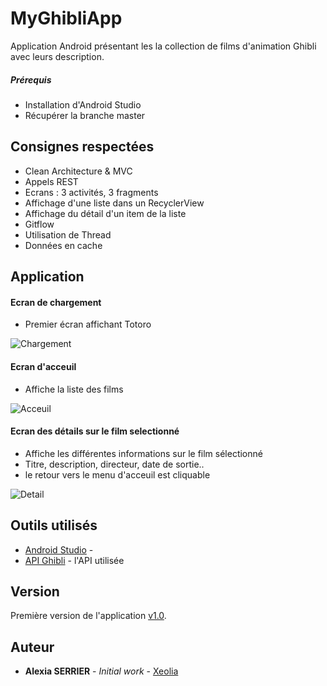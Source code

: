 # MyGhibliApp


Application Android présentant les la collection de films d'animation Ghibli avec leurs description.


##### Prérequis
* Installation d'Android Studio
* Récupérer la branche master

## Consignes respectées 

* Clean Architecture & MVC
* Appels REST
* Ecrans : 3 activités, 3 fragments
* Affichage d'une liste dans un RecyclerView
* Affichage du détail d'un item de la liste
* Gitflow 
* Utilisation de Thread
* Données en cache

## Application
#### Ecran de chargement

* Premier écran affichant Totoro

![Chargement](https://user-images.githubusercontent.com/56538671/82337102-ad2d1a80-99eb-11ea-99a1-c79a80101839.PNG)

#### Ecran d'acceuil
* Affiche la liste des films 

![Acceuil](https://user-images.githubusercontent.com/56538671/82142188-d2c6f200-983a-11ea-8730-63806c53cc3b.PNG)

#### Ecran des détails sur le film selectionné
* Affiche les différentes informations sur le film sélectionné
* Titre, description, directeur, date de sortie.. 
* le retour vers le menu d'acceuil est cliquable


![Detail](https://user-images.githubusercontent.com/56538671/82113810-16e1c600-9759-11ea-9c66-308bc8bb3847.PNG)



## Outils utilisés

* [Android Studio](https://developer.android.com/studio/) -
* [API Ghibli](https://ghibliapi.herokuapp.com/) - l'API utilisée


## Version

Première version de l'application
[v1.0](https://github.com/Xeolia/MyPokeApp/releases/tag/v1.0). 

## Auteur

* **Alexia SERRIER** - *Initial work* - [Xeolia](https://github.com/Xeolia)
